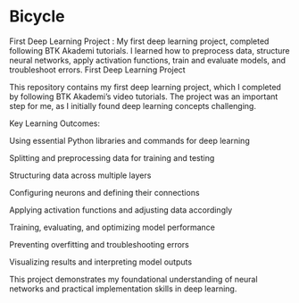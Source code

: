 # Bicycle
First Deep Learning Project : My first deep learning project, completed following BTK Akademi tutorials. I learned how to preprocess data, structure neural networks, apply activation functions, train and evaluate models, and troubleshoot errors.
First Deep Learning Project

This repository contains my first deep learning project, which I completed by following BTK Akademi’s video tutorials. The project was an important step for me, as I initially found deep learning concepts challenging.

Key Learning Outcomes:

Using essential Python libraries and commands for deep learning

Splitting and preprocessing data for training and testing

Structuring data across multiple layers

Configuring neurons and defining their connections

Applying activation functions and adjusting data accordingly

Training, evaluating, and optimizing model performance

Preventing overfitting and troubleshooting errors

Visualizing results and interpreting model outputs

This project demonstrates my foundational understanding of neural networks and practical implementation skills in deep learning.
